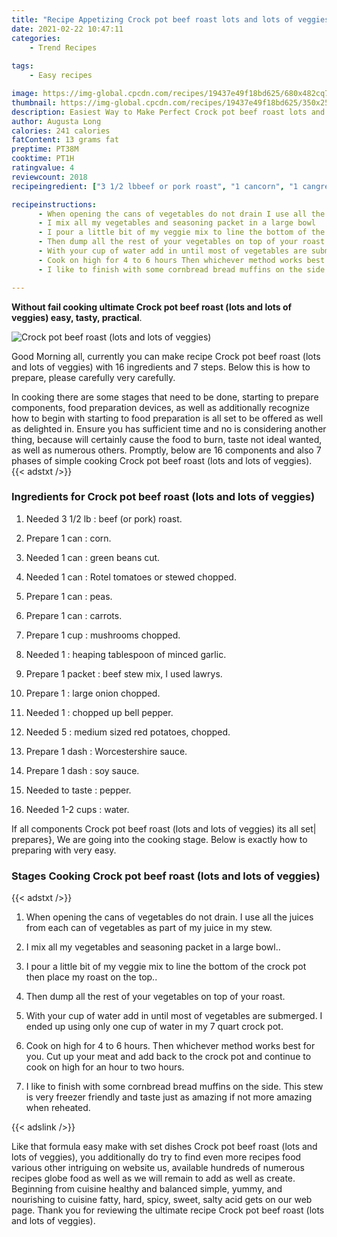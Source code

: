```yaml
---
title: "Recipe Appetizing Crock pot beef roast lots and lots of veggies"
date: 2021-02-22 10:47:11
categories:
    - Trend Recipes
    
tags:
    - Easy recipes

image: https://img-global.cpcdn.com/recipes/19437e49f18bd625/680x482cq70/crock-pot-beef-roast-lots-and-lots-of-veggies-recipe-main-photo.jpg
thumbnail: https://img-global.cpcdn.com/recipes/19437e49f18bd625/350x250cq70/crock-pot-beef-roast-lots-and-lots-of-veggies-recipe-main-photo.jpg
description: Easiest Way to Make Perfect Crock pot beef roast lots and lots of veggies with 16 ingredients and 7 stages of easy cooking.
author: Augusta Long
calories: 241 calories
fatContent: 13 grams fat
preptime: PT38M
cooktime: PT1H
ratingvalue: 4
reviewcount: 2018
recipeingredient: ["3 1/2 lbbeef or pork roast", "1 cancorn", "1 cangreen beans cut", "1 canRotel tomatoes or stewed chopped", "1 canpeas", "1 cancarrots", "1 cupmushrooms chopped", "1heaping tablespoon of minced garlic", "1 packetbeef stew mix I used lawrys", "1large onion chopped", "1chopped up bell pepper", "5medium sized red potatoes chopped", "1 dashWorcestershire sauce", "1 dashsoy sauce", "to tastepepper", "1-2 cupswater"]

recipeinstructions: 
      - When opening the cans of vegetables do not drain I use all the juices from each can of vegetables as part of my juice in my stew 
      - I mix all my vegetables and seasoning packet in a large bowl 
      - I pour a little bit of my veggie mix to line the bottom of the crock pot then place my roast on the top 
      - Then dump all the rest of your vegetables on top of your roast 
      - With your cup of water add in until most of vegetables are submerged I ended up using only one cup of water in my 7 quart crock pot 
      - Cook on high for 4 to 6 hours Then whichever method works best for you Cut up your meat and add back to the crock pot and continue to cook on high for an hour to two hours 
      - I like to finish with some cornbread bread muffins on the side This stew is very freezer friendly and taste just as amazing if not more amazing when reheated

---
```




**Without fail cooking ultimate Crock pot beef roast (lots and lots of veggies) easy, tasty, practical**. 


![Crock pot beef roast (lots and lots of veggies)](https://img-global.cpcdn.com/recipes/19437e49f18bd625/680x482cq70/crock-pot-beef-roast-lots-and-lots-of-veggies-recipe-main-photo.jpg "Crock pot beef roast (lots and lots of veggies)")




Good Morning all, currently you can make recipe Crock pot beef roast (lots and lots of veggies) with 16 ingredients and 7 steps. Below this is how to prepare, please carefully very carefully.

In cooking there are some stages that need to be done, starting to prepare components, food preparation devices, as well as additionally recognize how to begin with starting to food preparation is all set to be offered as well as delighted in. Ensure you has sufficient time and no is considering another thing, because will certainly cause the food to burn, taste not ideal wanted, as well as numerous others. Promptly, below are 16 components and also 7 phases of simple cooking Crock pot beef roast (lots and lots of veggies).
{{< adstxt />}}

### Ingredients for Crock pot beef roast (lots and lots of veggies)


1. Needed 3 1/2 lb : beef (or pork) roast.

1. Prepare 1 can : corn.

1. Needed 1 can : green beans cut.

1. Needed 1 can : Rotel tomatoes or stewed chopped.

1. Prepare 1 can : peas.

1. Prepare 1 can : carrots.

1. Prepare 1 cup : mushrooms chopped.

1. Needed 1 : heaping tablespoon of minced garlic.

1. Prepare 1 packet : beef stew mix, I used lawrys.

1. Prepare 1 : large onion chopped.

1. Needed 1 : chopped up bell pepper.

1. Needed 5 : medium sized red potatoes, chopped.

1. Prepare 1 dash : Worcestershire sauce.

1. Prepare 1 dash : soy sauce.

1. Needed to taste : pepper.

1. Needed 1-2 cups : water.



If all components Crock pot beef roast (lots and lots of veggies) its all set| prepares}, We are going into the cooking stage. Below is exactly how to preparing with very easy.

### Stages Cooking Crock pot beef roast (lots and lots of veggies)

{{< adstxt />}}


1. When opening the cans of vegetables do not drain. I use all the juices from each can of vegetables as part of my juice in my stew.



1. I mix all my vegetables and seasoning packet in a large bowl..



1. I pour a little bit of my veggie mix to line the bottom of the crock pot then place my roast on the top..



1. Then dump all the rest of your vegetables on top of your roast.



1. With your cup of water add in until most of vegetables are submerged. I ended up using only one cup of water in my 7 quart crock pot.



1. Cook on high for 4 to 6 hours. Then whichever method works best for you. Cut up your meat and add back to the crock pot and continue to cook on high for an hour to two hours.



1. I like to finish with some cornbread bread muffins on the side. This stew is very freezer friendly and taste just as amazing if not more amazing when reheated.





{{< adslink />}}

Like that formula easy make with set dishes Crock pot beef roast (lots and lots of veggies), you additionally do try to find even more recipes food various other intriguing on website us, available hundreds of numerous recipes globe food as well as we will remain to add as well as create. Beginning from cuisine healthy and balanced simple, yummy, and nourishing to cuisine fatty, hard, spicy, sweet, salty acid gets on our web page. Thank you for reviewing the ultimate recipe Crock pot beef roast (lots and lots of veggies).
